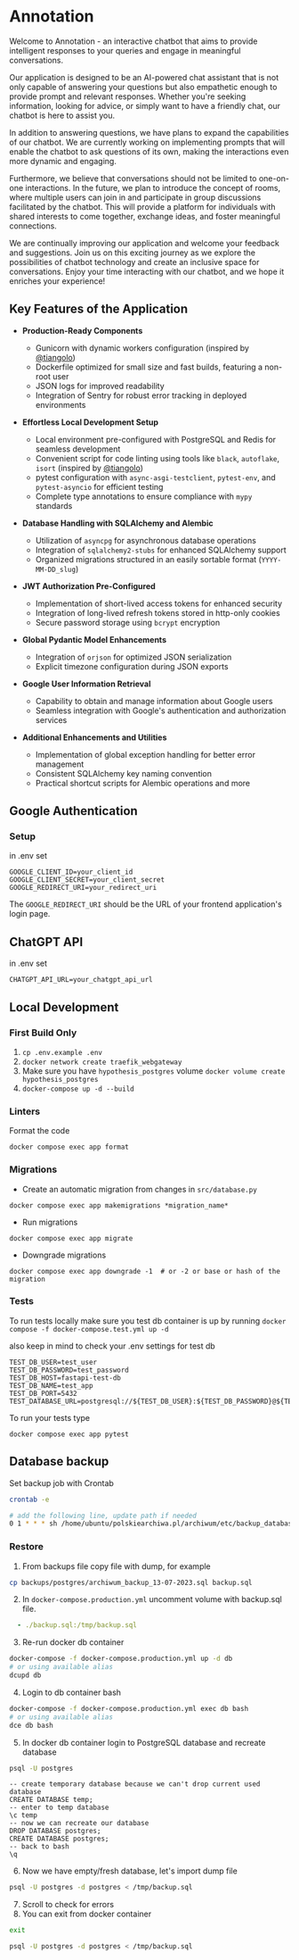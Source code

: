 # Annotation

Welcome to Annotation - an interactive chatbot that aims to provide intelligent responses to your queries and engage in meaningful conversations. 

Our application is designed to be an AI-powered chat assistant that is not only capable of answering your questions but also empathetic enough to provide prompt and relevant responses. Whether you're seeking information, looking for advice, or simply want to have a friendly chat, our chatbot is here to assist you.

In addition to answering questions, we have plans to expand the capabilities of our chatbot. We are currently working on implementing prompts that will enable the chatbot to ask questions of its own, making the interactions even more dynamic and engaging.

Furthermore, we believe that conversations should not be limited to one-on-one interactions. In the future, we plan to introduce the concept of rooms, where multiple users can join in and participate in group discussions facilitated by the chatbot. This will provide a platform for individuals with shared interests to come together, exchange ideas, and foster meaningful connections.

We are continually improving our application and welcome your feedback and suggestions. Join us on this exciting journey as we explore the possibilities of chatbot technology and create an inclusive space for conversations. Enjoy your time interacting with our chatbot, and we hope it enriches your experience!

## Key Features of the Application

- **Production-Ready Components**
    - Gunicorn with dynamic workers configuration (inspired by [@tiangolo](https://github.com/tiangolo))
    - Dockerfile optimized for small size and fast builds, featuring a non-root user
    - JSON logs for improved readability
    - Integration of Sentry for robust error tracking in deployed environments
    
- **Effortless Local Development Setup**
    - Local environment pre-configured with PostgreSQL and Redis for seamless development
    - Convenient script for code linting using tools like `black`, `autoflake`, `isort` (inspired by [@tiangolo](https://github.com/tiangolo))
    - pytest configuration with `async-asgi-testclient`, `pytest-env`, and `pytest-asyncio` for efficient testing
    - Complete type annotations to ensure compliance with `mypy` standards
    
- **Database Handling with SQLAlchemy and Alembic**
    - Utilization of `asyncpg` for asynchronous database operations
    - Integration of `sqlalchemy2-stubs` for enhanced SQLAlchemy support
    - Organized migrations structured in an easily sortable format (`YYYY-MM-DD_slug`)
    
- **JWT Authorization Pre-Configured**
    - Implementation of short-lived access tokens for enhanced security
    - Integration of long-lived refresh tokens stored in http-only cookies
    - Secure password storage using `bcrypt` encryption
    
- **Global Pydantic Model Enhancements**
    - Integration of `orjson` for optimized JSON serialization
    - Explicit timezone configuration during JSON exports
    
- **Google User Information Retrieval**
    - Capability to obtain and manage information about Google users
    - Seamless integration with Google's authentication and authorization services
    
- **Additional Enhancements and Utilities**
    - Implementation of global exception handling for better error management
    - Consistent SQLAlchemy key naming convention
    - Practical shortcut scripts for Alembic operations and more

## Google Authentication

### Setup

in .env set
```dotenv
GOOGLE_CLIENT_ID=your_client_id
GOOGLE_CLIENT_SECRET=your_client_secret
GOOGLE_REDIRECT_URI=your_redirect_uri
```

The `GOOGLE_REDIRECT_URI` should be the URL of your frontend application's login page.


## ChatGPT API

in .env set
```dotenv
CHATGPT_API_URL=your_chatgpt_api_url
```


## Local Development

### First Build Only
1. `cp .env.example .env`
2. `docker network create traefik_webgateway`
3. Make sure you have `hypothesis_postgres` volume `docker volume create hypothesis_postgres`
3. `docker-compose up -d --build`

### Linters
Format the code
```shell
docker compose exec app format
```

### Migrations
- Create an automatic migration from changes in `src/database.py`
```shell
docker compose exec app makemigrations *migration_name*
```
- Run migrations
```shell
docker compose exec app migrate
```
- Downgrade migrations
```shell
docker compose exec app downgrade -1  # or -2 or base or hash of the migration
```
### Tests
To run tests locally make sure you test db container is up by running 
`docker compose -f docker-compose.test.yml up -d` 

also keep in mind to check your .env settings for test db
```dotenv
TEST_DB_USER=test_user
TEST_DB_PASSWORD=test_password
TEST_DB_HOST=fastapi-test-db
TEST_DB_NAME=test_app
TEST_DB_PORT=5432
TEST_DATABASE_URL=postgresql://${TEST_DB_USER}:${TEST_DB_PASSWORD}@${TEST_DB_HOST}:${TEST_DB_PORT}/${TEST_DB_NAME}
```

To run your tests type
```shell
docker compose exec app pytest
```


## Database backup

Set backup job with Crontab
```bash
crontab -e

# add the following line, update path if needed
0 1 * * * sh /home/ubuntu/polskiearchiwa.pl/archiwum/etc/backup_database.sh
```

### Restore

1. From backups file copy file with dump, for example
```bash
cp backups/postgres/archiwum_backup_13-07-2023.sql backup.sql
```
2. In `docker-compose.production.yml` uncomment volume with backup.sql file.
```yaml
  - ./backup.sql:/tmp/backup.sql 
```
3. Re-run docker db container
```bash
docker-compose -f docker-compose.production.yml up -d db
# or using available alias
dcupd db 
```
4. Login to db container bash
```bash
docker-compose -f docker-compose.production.yml exec db bash
# or using available alias
dce db bash
```
5. In docker db container login to PostgreSQL database and recreate database
```bash
psql -U postgres 
```
```postgresql
-- create temporary database because we can't drop current used database
CREATE DATABASE temp;
-- enter to temp database
\c temp
-- now we can recreate our database
DROP DATABASE postgres;
CREATE DATABASE postgres;
-- back to bash
\q
```
6. Now we have empty/fresh database, let's import dump file
```bash
psql -U postgres -d postgres < /tmp/backup.sql
```
7. Scroll to check for errors
8. You can exit from docker container
```bash
exit
```

```bash
psql -U postgres -d postgres < /tmp/backup.sql
```
